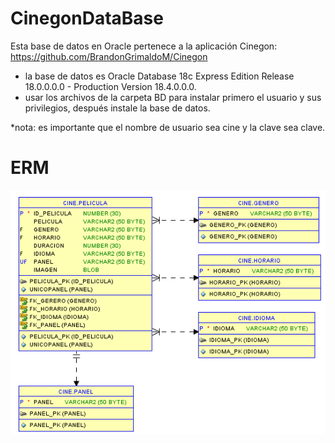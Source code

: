 # CinegonDataBase
Esta base de datos en Oracle pertenece a la aplicación Cinegon: https://github.com/BrandonGrimaldoM/Cinegon

- la base de datos es Oracle Database 18c Express Edition Release 18.0.0.0.0 - Production Version 18.4.0.0.0.
- usar los archivos de la carpeta BD para instalar primero el usuario y sus privilegios, después instale la base de datos.

*nota: es importante que el nombre de usuario sea cine y la clave sea clave.

# ERM
![](https://github.com/BrandonGrimaldoM/CinegonDataBase/blob/master/BD/ERM.PNG)

